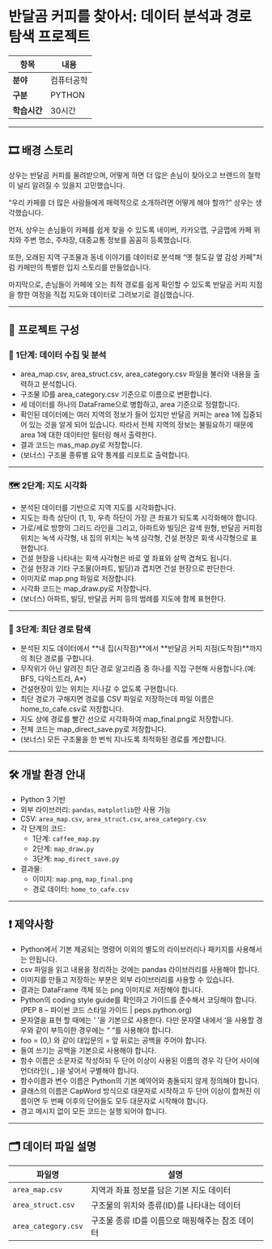 # 반달곰 커피를 찾아서: 데이터 분석과 경로 탐색 프로젝트

| 항목       | 내용                         |
|------------|------------------------------|
| **분야**    | 컴퓨터공학                     |
| **구분**    | PYTHON                       |
| **학습시간** | 30시간                         |

---

## 🎞 배경 스토리

상우는 반달곰 커피를 물려받으며, 어떻게 하면 더 많은 손님이 찾아오고 브랜드의 철학이 널리 알려질 수 있을지 고민했습니다.

“우리 카페를 더 많은 사람들에게 매력적으로 소개하려면 어떻게 해야 할까?” 상우는 생각했습니다.

먼저, 상우는 손님들이 카페를 쉽게 찾을 수 있도록 네이버, 카카오맵, 구글맵에 카페 위치와 주변 명소, 주차장, 대중교통 정보를 꼼꼼히 등록했습니다.

또한, 오래된 지역 구조물과 동네 이야기를 데이터로 분석해 “옛 철도길 옆 감성 카페”처럼 카페만의 특별한 입지 스토리를 만들었습니다.

마지막으로, 손님들이 카페에 오는 최적 경로를 쉽게 확인할 수 있도록 반달곰 커피 지점을 향한 여정을 직접 지도와 데이터로 그려보기로 결심했습니다.

---

## 📘 프로젝트 구성

### 📂 1단계: 데이터 수집 및 분석

- area_map.csv, area_struct.csv, area_category.csv 파일을 불러와 내용을 출력하고 분석합니다.
- 구조물 ID를 area_category.csv 기준으로 이름으로 변환합니다.
- 세 데이터를 하나의 DataFrame으로 병합하고, area 기준으로 정렬합니다.
- 확인된 데이터에는 여러 지역의 정보가 들어 있지만 반달곰 커피는 area 1에 집중되어 있는 것을 알게 되어 있습니다. 따라서 전체 지역의 정보는 불필요하기 때문에 area 1에 대한 데이터만 필터링 해서 출력한다.
- 결과 코드는 mas_map.py로 저장합니다.
- (보너스) 구조물 종류별 요약 통계를 리포트로 출력합니다.

---

### 🗺 2단계: 지도 시각화

- 분석된 데이터를 기반으로 지역 지도를 시각화합니다.
- 지도는 좌측 상단이 (1, 1), 우측 하단이 가장 큰 좌표가 되도록 시각화해야 합니다.
- 가로/세로 방향의 그리드 라인을 그리고, 아파트와 빌딩은 갈색 원형, 반달곰 커피점 위치는 녹색 사각형, 내 집의 위치는 녹색 삼각형, 건설 현장은 회색 사각형으로 표현합니다.
- 건설 현장을 나타내는 회색 사각형은 바로 옆 좌표와 살짝 겹쳐도 됩니다.
- 건설 현장과 기타 구조물(아파트, 빌딩)과 겹치면 건설 현장으로 판단한다.
- 이미지로 map.png 파일로 저장합니다.
- 시각화 코드는 map_draw.py로 저장합니다.
- (보너스) 아파트, 빌딩, 반달곰 커피 등의 범례를 지도에 함께 표현한다.

---

### 🚶 3단계: 최단 경로 탐색

- 분석된 지도 데이터에서 **내 집(시작점)**에서 **반달곰 커피 지점(도착점)**까지의 최단 경로를 구합니다.
- 무작위가 아닌 알려진 최단 경로 알고리즘 중 하나를 직접 구현해 사용합니다.(예: BFS, 다익스트라, A*)
- 건설현장이 있는 위치는 지나갈 수 없도록 구현합니다.
- 최단 경로가 구해지면 경로를 CSV 파일로 저장하는데 파일 이름은 home_to_cafe.csv로 저장합니다.
- 지도 상에 경로를 빨간 선으로 시각화하여 map_final.png로 저장합니다.
- 전체 코드는 map_direct_save.py로 저장합니다.
- (보너스) 모든 구조물을 한 번씩 지나도록 최적화된 경로를 계산합니다.

---

## 🛠 개발 환경 안내

- Python 3 기반
- 외부 라이브러리: `pandas`, `matplotlib`만 사용 가능
- CSV: `area_map.csv`, `area_struct.csv`, `area_category.csv`
- 각 단계의 코드:
  - 1단계: `caffee_map.py`
  - 2단계: `map_draw.py`
  - 3단계: `map_direct_save.py`
- 결과물:
  - 이미지: `map.png`, `map_final.png`
  - 경로 데이터: `home_to_cafe.csv`

---

## ❗ 제약사항

- Python에서 기본 제공되는 명령어 이외의 별도의 라이브러리나 패키지를 사용해서는 안됩니다.
- csv 파일을 읽고 내용을 정리하는 것에는 pandas 라이브러리를 사용해야 합니다.
- 이미지를 만들고 저장하는 부분은 외부 라이브러리를 사용할 수 있습니다.
- 결과는 DataFrame 객체 또는 png 이미지로 저장해야 합니다.
- Python의 coding style guide를 확인하고 가이드를 준수해서 코딩해야 합니다. (PEP 8 – 파이썬 코드 스타일 가이드 | peps.python.org)
- 문자열을 표현 할 때에는 ‘ ’을 기본으로 사용한다. 다만 문자열 내에서 ‘을 사용할 경우와 같이 부득이한 경우에는 “ “를 사용해야 합니다.
- foo = (0,) 와 같이 대입문의 = 앞 뒤로는 공백을 주어야 합니다.
- 들여 쓰기는 공백을 기본으로 사용해야 합니다.
- 함수 이름은 소문자로 작성하되 두 단어 이상이 사용된 이름의 경우 각 단어 사이에 언더라인( _ )을 넣어서 구별해야 합니다.
- 함수이름과 변수 이름은 Python의 기본 예약어와 충돌되지 않게 정의해야 합니다.
- 클래스의 이름은 CapWord 방식으로 대문자로 시작하고 두 단어 이상이 합쳐진 이름이면 두 번째 이후의 단어들도 모두 대문자로 시작해야 합니다.
- 경고 메시지 없이 모든 코드는 실행 되어야 합니다.

---

## 🗂 데이터 파일 설명

| 파일명              | 설명                                             |
|---------------------|--------------------------------------------------|
| `area_map.csv`      | 지역과 좌표 정보를 담은 기본 지도 데이터         |
| `area_struct.csv`   | 구조물의 위치와 종류(ID)를 나타내는 데이터        |
| `area_category.csv` | 구조물 종류 ID를 이름으로 매핑해주는 참조 데이터 |
